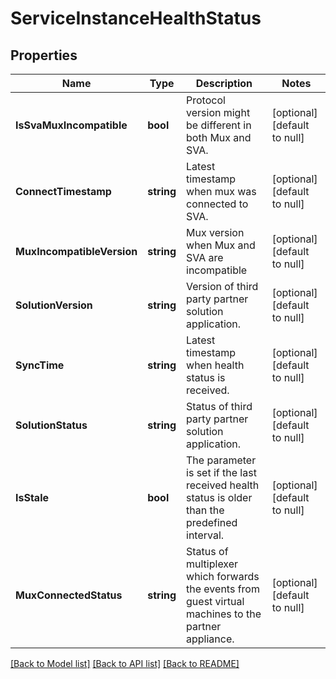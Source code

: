 # ServiceInstanceHealthStatus

## Properties
Name | Type | Description | Notes
------------ | ------------- | ------------- | -------------
**IsSvaMuxIncompatible** | **bool** | Protocol version might be different in both Mux and SVA. | [optional] [default to null]
**ConnectTimestamp** | **string** | Latest timestamp when mux was connected to SVA. | [optional] [default to null]
**MuxIncompatibleVersion** | **string** | Mux version when Mux and SVA are incompatible | [optional] [default to null]
**SolutionVersion** | **string** | Version of third party partner solution application. | [optional] [default to null]
**SyncTime** | **string** | Latest timestamp when health status is received. | [optional] [default to null]
**SolutionStatus** | **string** | Status of third party partner solution application. | [optional] [default to null]
**IsStale** | **bool** | The parameter is set if the last received health status is older than the predefined interval.  | [optional] [default to null]
**MuxConnectedStatus** | **string** | Status of multiplexer which forwards the events from guest virtual machines to the partner appliance. | [optional] [default to null]

[[Back to Model list]](../README.md#documentation-for-models) [[Back to API list]](../README.md#documentation-for-api-endpoints) [[Back to README]](../README.md)

